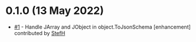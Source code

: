 # 0.1.0 (13 May 2022)
- [#1](https://github.com/StefH/NJsonSchema.Extensions/pull/1) - Handle JArray and JObject in object.ToJsonSchema  [enhancement] contributed by [StefH](https://github.com/StefH)

